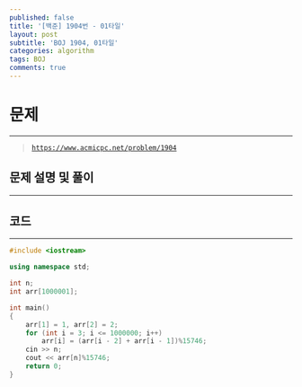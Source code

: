 ```yaml
---
published: false
title: '[백준] 1904번 - 01타일'
layout: post
subtitle: 'BOJ 1904, 01타일'
categories: algorithm
tags: BOJ
comments: true
---
```

# **문제**
---
> [`https://www.acmicpc.net/problem/1904`](https://www.acmicpc.net/problem/1904)

## **문제 설명 및 풀이**
---









## **코드**
---

```c++
#include <iostream>

using namespace std;

int n;
int arr[1000001];

int main()
{
    arr[1] = 1, arr[2] = 2;
    for (int i = 3; i <= 1000000; i++)
        arr[i] = (arr[i - 2] + arr[i - 1])%15746;
    cin >> n;
    cout << arr[n]%15746;
    return 0;
}
```
